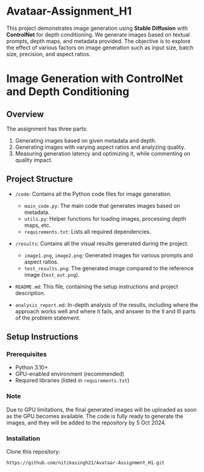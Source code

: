 # Avataar-Assignment_H1
This project demonstrates image generation using **Stable Diffusion** with **ControlNet** for depth conditioning. We generate images based on textual prompts, depth maps, and metadata provided. The objective is to explore the effect of various factors on image generation such as input size, batch size, precision, and aspect ratios.

# Image Generation with ControlNet and Depth Conditioning

## Overview

The assignment has three parts:
1. Generating images based on given metadata and depth.
2. Generating images with varying aspect ratios and analyzing quality.
3. Measuring generation latency and optimizing it, while commenting on quality impact.

## Project Structure

- `/code`: Contains all the Python code files for image generation.
  - `main_code.py`: The main code that generates images based on metadata.
  - `utils.py`: Helper functions for loading images, processing depth maps, etc.
  - `requirements.txt`: Lists all required dependencies.

- `/results`: Contains all the visual results generated during the project.
  - `image1.png`, `image2.png`: Generated images for various prompts and aspect ratios.
  - `test_results.png`: The generated image compared to the reference image (`test_out.png`).

- `README.md`: This file, containing the setup instructions and project description.
- `analysis_report.md`: In-depth analysis of the results, including where the approach works well and where it fails, and answer to the II and III parts of the problem statement.

## Setup Instructions

### Prerequisites

- Python 3.10+
- GPU-enabled environment (recommended)
- Required libraries (listed in `requirements.txt`)

### Note

Due to GPU limitations, the final generated images will be uploaded as soon as the GPU becomes available. The code is fully ready to generate the images, and they will be added to the repository by 5 Oct 2024.

### Installation

Clone this repository:
```bash
https://github.com/nitikasingh21/Avataar-Assignment_H1.git


